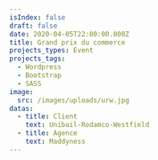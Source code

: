 ```yaml
---
isIndex: false
draft: false
date: 2020-04-05T22:00:00.000Z
title: Grand prix du commerce
projects_types: Event
projects_tags:
  - Wordpress
  - Bootstrap
  - SASS
image:
  src: /images/uploads/urw.jpg
datas:
  - title: Client
    text: Unibail-Rodamco-Westfield
  - title: Agence
    text: Maddyness
---
```

